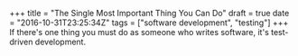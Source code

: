 +++
title = "The Single Most Important Thing You Can Do"
draft = true
date = "2016-10-31T23:25:34Z"
tags = ["software development", "testing"]
+++
If there's one thing you must do as someone who writes software, it's test-driven development.